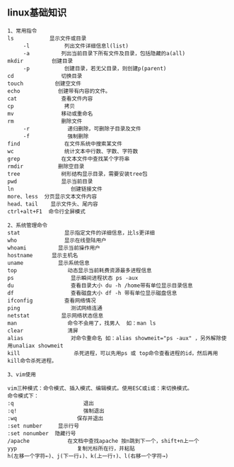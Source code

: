 ## linux基础知识


	1、常用指令
	ls　　        显示文件或目录
	     -l           列出文件详细信息l(list)
	     -a          列出当前目录下所有文件及目录，包括隐藏的a(all)
	mkdir         创建目录
	     -p           创建目录，若无父目录，则创建p(parent)
	cd               切换目录
	touch          创建空文件
	echo            创建带有内容的文件。
	cat              查看文件内容
	cp                拷贝
	mv               移动或重命名
	rm               删除文件
	     -r            递归删除，可删除子目录及文件
	     -f            强制删除
	find              在文件系统中搜索某文件
	wc                统计文本中行数、字数、字符数
	grep             在文本文件中查找某个字符串
	rmdir           删除空目录
	tree             树形结构显示目录，需要安装tree包
	pwd              显示当前目录
	ln                  创建链接文件
	more、less  分页显示文本文件内容
	head、tail    显示文件头、尾内容
	ctrl+alt+F1  命令行全屏模式

	2、系统管理命令
	stat              显示指定文件的详细信息，比ls更详细
	who               显示在线登陆用户
	whoami          显示当前操作用户
	hostname      显示主机名
	uname           显示系统信息
	top                动态显示当前耗费资源最多进程信息
	ps                  显示瞬间进程状态 ps -aux
	du                  查看目录大小 du -h /home带有单位显示目录信息
	df                  查看磁盘大小 df -h 带有单位显示磁盘信息
	ifconfig          查看网络情况
	ping                测试网络连通
	netstat          显示网络状态信息
	man                命令不会用了，找男人  如：man ls
	clear              清屏
	alias               对命令重命名 如：alias showmeit="ps -aux" ，另外解除使用unaliax showmeit
	kill                 杀死进程，可以先用ps 或 top命令查看进程的id，然后再用kill命令杀死进程。

	3、vim使用

	vim三种模式：命令模式、插入模式、编辑模式。使用ESC或i或：来切换模式。
	命令模式下：
	:q                      退出
	:q!                     强制退出
	:wq                   保存并退出
	:set number     显示行号
	:set nonumber  隐藏行号
	/apache            在文档中查找apache 按n跳到下一个，shift+n上一个
	yyp                   复制光标所在行，并粘贴
	h(左移一个字符←)、j(下一行↓)、k(上一行↑)、l(右移一个字符→)
